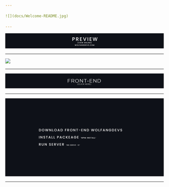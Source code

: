 ```yaml
---

![](docs/Welcome-README.jpg)

---
```


[![](docs/Preview-README.jpg)](https://wolfangdevs.com)

---

![](docs/WolfangDevs-README.gif)

---

[![](docs/FrontEnd-README.jpg)](https://github.com/WolfangHerrera/ANGULAR-WOLFANGDEVS-APP)

---

![](docs/TextFrontEnd-README.jpg)

---
